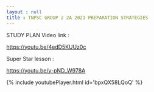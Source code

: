 ```yaml
---
layout : null
title : TNPSC GROUP 2 2A 2021 PREPARATION STRATEGIES
---
```


STUDY PLAN Video link :

https://youtu.be/4edD5KUUz0c

Super Star lesson :

https://youtu.be/y-pND_W978A



{% include youtubePlayer.html id='bpxQX58LQoQ' %}
